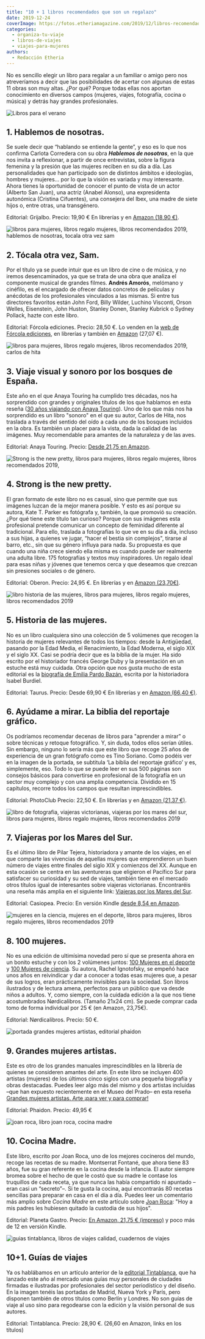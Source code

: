 ```yaml
---
title: "10 + 1 libros recomendados que son un regalazo"
date: 2019-12-24
coverImage: https://fotos.etheriamagazine.com/2019/12/libros-recomendados-100-mujeres.jpg
categories: 
  - organiza-tu-viaje
  - libros-de-viajes
  - viajes-para-mujeres
authors: 
  - Redacción Etheria
---
```


No es sencillo elegir un libro para regalar a un familiar o amigo pero nos atreveríamos 
a decir que las posibilidades de acertar con algunas de estas 11 obras son muy altas. 
¿Por qué? Porque todas ellas nos aportan conocimiento en diversos campos (mujeres, 
viajes, fotografía, cocina o música) y detrás hay grandes profesionales. 

![Libros para el verano](https://fotos.etheriamagazine.com/2019/12/libros-regalos-mujeres-viajeras.jpg)

## 1\. Hablemos de nosotras.

Se suele decir que “hablando se entiende la gente”, y eso es lo que nos confirma Carlota 
Corredera con su obra **_Hablemos de nosotras_**, en la que nos invita a reflexionar, a 
partir de once entrevistas, sobre la figura femenina y la presión que las mujeres 
reciben en su día a día. Las personalidades que han participado son de distintos ámbitos 
e ideologías, hombres y mujeres... por lo que la visión es variada y muy interesante. 
Ahora tienes la oportunidad de conocer el punto de vista de un actor (Alberto San Juan), 
una actriz (Anabel Alonso), una expresidenta autonómica (Cristina Cifuentes), una 
consejera del Ibex, una madre de siete hijos o, entre otras, una transgénero. 

Editorial: Grijalbo. Precio: 19,90 € En librerías y en [Amazon (18,90 
€)](https://www.amazon.es/gp/product/8417752013/ref=as_li_tl?ie=UTF8&camp=3638&creative=24630&creativeASIN=8417752013&linkCode=as2&tag=etheriamagazi-21&linkId=c4fe630a461690ba3c255a2fd30452b5). 

![libros para mujeres, libros regalo mujeres, libros recomendados 2019, hablemos de nosotras, tocala otra vez sam](https://fotos.etheriamagazine.com/2019/12/hablemos-nosotras-tocala-otra-vez-sam.jpg "'Hablemos de nosotras' y 'Tócala otra vez, Sam'")

## 2\. Tócala otra vez, Sam.

Por el título ya se puede intuir que es un libro de cine o de música, y no iremos 
desencaminados, ya que se trata de una obra que analiza el componente musical de grandes 
filmes. **Andrés Amorós**, melómano y cinéfilo, es el encargado de ofrecer datos 
concretos de películas y anécdotas de los profesionales vinculados a las mismas. Si 
entre tus directores favoritos están John Ford, Billy Wilder, Luchino Visconti, Orson 
Welles, Eisenstein, John Huston, Stanley Donen, Stanley Kubrick o Sydney Pollack, hazte 
con este libro. 

Editorial: Fórcola ediciones. Precio: 28,50 €. Lo venden en la [web de Fórcola 
ediciones](http://forcolaediciones.com/producto/tocala-otra-vez-sam/), en librerías y 
también en [Amazon](https://amzn.to/38S96rc) (27,07 €). 

![libros para mujeres, libros regalo mujeres, libros recomendados 2019, carlos de hita](https://fotos.etheriamagazine.com/2019/09/Anaya-touring-bosques.jpg "Viaje visual y sonoro por los bosques de España. © Anaya Touring.")

## 3\. Viaje visual y sonoro por los bosques de España.

Este año en el que Anaya Touring ha cumplido tres décadas, nos ha sorprendido con 
grandes y originales títulos de los que hablamos en esta reseña ([30 años viajando con 
Anaya 
Touring](https://etheriamagazine.com/2019/09/26/30-aniversario-anaya-touring-nuevas-guias-2019/)). 
Uno de los que más nos ha sorprendido es un libro "sonoro" en el que su autor, Carlos de 
Hita, nos traslada a través del sentido del oído a cada uno de los bosques incluidos en 
la obra. Es también un placer para la vista, dada la calidad de las imágenes. Muy 
recomendable para amantes de la naturaleza y de las aves. 

Editorial: Anaya Touring. Precio: [Desde 21,75 en 
Amazon](https://www.amazon.es/gp/product/849158241X/ref=as_li_tl?ie=UTF8&camp=3638&creative=24630&creativeASIN=849158241X&linkCode=as2&tag=etheriamagazi-21&linkId=45f3a855e691b845723be78263e47fa9). 

![Strong is the new pretty, libros para mujeres, libros regalo mujeres, libros recomendados 2019,](https://fotos.etheriamagazine.com/2019/12/libro-mujeres-strong-new-pretty.jpg "'Strong is the new pretty. Cuando las chicas se atreven a ser ellas mismas. ©Kate T. Parker")

## 4\. Strong is the new pretty.

El gran formato de este libro no es casual, sino que permite que sus imágenes luzcan de 
la mejor manera posible. Y esto es así porque su autora, Kate T. Parker es fotógrafa y, 
también, la que promovió su creación. ¿Por qué tiene este título tan curioso? Porque con 
sus imágenes esta profesional pretende comunicar un concepto de feminidad diferente al 
tradicional. Para ello, traslada a fotografías lo que ve en su día a día, incluso a sus 
hijas, a quienes ve jugar, “hacer el bestia sin complejos", tirarse al barro, etc., sin 
que su género influya para nada. Su propuesta es que cuando una niña crece siendo ella 
misma es cuando puede ser realmente una adulta libre. 175 fotografías y textos muy 
inspiradores. Un regalo ideal para esas niñas y jóvenes que tenemos cerca y que deseamos 
que crezcan sin presiones sociales o de género. 

Editorial: Oberon. Precio: 24,95 €. En librerías y en [Amazon 
(23,70€)](https://www.amazon.es/gp/product/844154140X/ref=as_li_tl?ie=UTF8&camp=3638&creative=24630&creativeASIN=844154140X&linkCode=as2&tag=etheriamagazi-21&linkId=b8fb2d962519d77d60da6ea38cb35a0c). 

![libro historia de las mujeres, libros para mujeres, libros regalo mujeres, libros recomendados 2019](https://fotos.etheriamagazine.com/2019/12/libros-regalos-historia-mujeres.jpg "'Historia de las mujeres'. © Editorial Taurus.")

## 5\. Historia de las mujeres.

No es un libro cualquiera sino una colección de 5 volúmenes que recogen la historia de 
mujeres relevantes de todos los tiempos: desde la Antigüedad, pasando por la Edad Media, 
el Renacimiento, la Edad Moderna, el siglo XIX y el siglo XX. Casi se podría decir que 
es la biblia de la mujer. Ha sido escrito por el historiador francés George Duby y la 
presentación en un estuche está muy cuidada. Otra opción que nos gusta mucho de esta 
editorial es la [biografía de Emilia Pardo Bazán](https://amzn.to/2Q61DMK), escrita por 
la historiadora Isabel Burdiel. 

Editorial: Taurus. Precio: Desde 69,90 € En librerías y en [Amazon (66,40 
€)](https://www.amazon.es/gp/product/8430622322/ref=as_li_tl?ie=UTF8&camp=3638&creative=24630&creativeASIN=8430622322&linkCode=as2&tag=etheriamagazi-21&linkId=f6f7746d251292d4544a71abd52d1034). 

## 6\. Ayúdame a mirar. La biblia del reportaje gráfico.

Os podríamos recomendar decenas de libros para "aprender a mirar" o sobre técnicas y 
retoque fotográfico. Y, sin duda, todos ellos serían útiles. Sin embargo, ninguno lo 
sería más que este libro que recoge 25 años de experiencia de un gran fotógrafo como es 
Tino Soriano. Como podéis ver en la imagen de la portada, se subtitula ‘La biblia del 
reportaje gráfico’ y es, simplemente, eso. Todo lo que se puede leer en sus 500 páginas 
son consejos básicos para convertirse en profesional de la fotografía en un sector muy 
complejo y con una amplia competencia. Dividido en 15 capítulos, recorre todos los 
campos que resultan imprescindibles. 

Editorial: PhotoClub Precio: 22,50 €. En librerías y en [Amazon (21,37 
€)](https://www.amazon.es/gp/offer-listing/8441541337/ref=as_li_tl?ie=UTF8&camp=3638&creative=24630&creativeASIN=8441541337&linkCode=am2&tag=etheriamagazi-21&linkId=74265221a2cbe459b73e2523648944db). 

![libro de fotografia, viajeras victorianas, viajeras por los mares del sur, libros para mujeres, libros regalo mujeres, libros recomendados 2019](https://fotos.etheriamagazine.com/2019/12/libro-tino-soriano-Viajeras-por-los-mares-del-sur.jpg "Fotografía y viajes, un tándem perfecto.")

## 7\. Viajeras por los Mares del Sur.

Es el último libro de Pilar Tejera, historiadora y amante de los viajes, en el que 
comparte las vivencias de aquellas mujeres que emprendieron un buen número de viajes 
entre finales del siglo XIX y comienzos del XX. Aunque en esta ocasión se centra en las 
aventureras que eligieron el Pacífico Sur para satisfacer su curiosidad y su sed de 
viajes, también tiene en el mercado otros títulos igual de interesantes sobre viajeras 
victorianas. Encontraréis una reseña más amplia en el siguiente link: [Viajeras por los 
Mares del 
Sur](https://etheriamagazine.com/2019/12/21/libro-viajeras-por-los-mares-del-sur/). 

Editorial: Casiopea. Precio: En versión Kindle [desde 8,54 en 
Amazon](https://www.amazon.es/gp/offer-listing/B07RCCVV7K/ref=as_li_tl?ie=UTF8&camp=3638&creative=24630&creativeASIN=B07RCCVV7K&linkCode=am2&tag=etheriamagazi-21&linkId=718f27077ab7e465bdf9962b8d3dfac4). 

![mujeres en la ciencia, mujeres en el deporte, libros para mujeres, libros regalo mujeres, libros recomendados 2019](https://fotos.etheriamagazine.com/2019/12/libros-recomendados-100-mujeres.jpg "100 mujeres imprescindibles en la ciencia y en el deporte.")

## 8\. 100 mujeres.

No es una edición de ultimísima novedad pero sí que se presenta ahora en un bonito 
estuche y con los 2 volúmenes juntos: [100 Mujeres en el 
deporte](https://www.amazon.es/Mujeres-en-el-deporte-Ilustrados/dp/8417281223/ref=as_li_ss_tl?ie=UTF8&linkCode=sl1&tag=etheriamagazi-21&linkId=8d8a0cd72b13b62d7d28ef08a551a888&language=es_ES) 
y [100 Mujeres de 
ciencia](https://www.amazon.es/Mujeres-ciencia-Ilustrados-Rachel-Ignotofsky/dp/8416830800/ref=as_li_ss_tl?_encoding=UTF8&pd_rd_i=8416830800&pd_rd_r=8b9bec65-2a0f-496b-b285-ab4dd425ca5d&pd_rd_w=PL1qb&pd_rd_wg=RdNHd&pf_rd_p=71620895-af79-4429-92c2-a38434153b95&pf_rd_r=9FH8WSN8XKCRFVY26AW8&psc=1&refRID=9FH8WSN8XKCRFVY26AW8&linkCode=sl1&tag=etheriamagazi-21&linkId=adab5e2d24ba0bad354e7d3f473bc66a&language=es_ES). 
Su autora, Rachel Ignotofsky, se empeñó hace unos años en reivindicar y dar a conocer a 
todas esas mujeres que, a pesar de sus logros, eran prácticamente invisibles para la 
sociedad. Son libros ilustrados y de lectura amena, perfectos para un público que va 
desde niños a adultos. Y, como siempre, con la cuidada edición a la que nos tiene 
acostumbrados Nørdicalibros. (Tamaño 21x24 cm). Se puede comprar cada tomo de forma 
individual por 25 € (en Amazon, 23,75€). 

Editorial: Nørdicalibros. Precio: 50 €. 

![portada grandes mujeres artistas, editorial phaidon](https://fotos.etheriamagazine.com/2019/11/Portada-libro-grandes-mujeres-artistas.jpg "Portada 'Grandes mujeres artistas'.")

## 9\. Grandes mujeres artistas.

Este es otro de los grandes manuales imprescindibles en la librería de quienes se 
consideren amantes del arte. En este libro se incluyen 400 artistas (mujeres) de los 
últimos cinco siglos con una pequeña biografía y obras destacadas. Puedes leer algo más 
del mismo y dos artistas incluidas –que han expuesto recientemente en el Museo del 
Prado– en esta reseña [Grandes mujeres artistas. Arte ¡para ver y para 
comprar!](https://etheriamagazine.com/2019/11/18/grandes-mujeres-artistas-exposicion-sofonisba-anguissola-lavinia-fontana/) 

Editorial: Phaidon. Precio: 49,95 € 

![joan roca, libro joan roca, cocina madre](https://fotos.etheriamagazine.com/2019/03/libro-joan-rica-cocina-madre.jpg "Joan Roca posa con su libro 'Cocina Madre'.")

## 10\. Cocina Madre.

Este libro, escrito por Joan Roca, uno de los mejores cocineros del mundo, recoge las 
recetas de su madre. Montserrat Fontané, que ahora tiene 83 años, fue su gran referente 
en la cocina desde la infancia. El autor siempre bromea sobre el hecho de que le costó 
que su madre le contase los truquillos de cada receta, ya que nunca las había compartido 
ni apuntado –eran casi un “secreto”–. Si te gusta la cocina, aquí encontrarás 80 recetas 
sencillas para preparar en casa en el día a día. Puedes leer un comentario más amplio 
sobre _Cocina Madre_ en este artículo sobre [Joan 
Roca](https://etheriamagazine.com/2019/04/03/nuevo-libro-joan-roca-cocina-madre/): "Hoy 
a mis padres les hubiesen quitado la custodia de sus hijos". 

Editorial: Planeta Gastro. Precio: [En Amazon, 21,75 € 
(impreso)](https://www.amazon.es/Cocina-madre-Recetas-sencillas-tradicionales/dp/8408202189/ref=as_li_ss_tl?__mk_es_ES=%C3%85M%C3%85%C5%BD%C3%95%C3%91&crid=1LD1N1KNBLKQ6&keywords=cocina+madre+joan+roca&qid=1576870351&s=books&sprefix=cocina+madre,stripbooks,169&sr=1-1&linkCode=sl1&tag=etheriamagazi-21&linkId=c337041c669c865c607ba9182fd1e49d&language=es_ES) 
y poco más de 12 en versión Kindle. 

![guias tintablanca, libros de viajes calidad, cuadernos de viajes](https://fotos.etheriamagazine.com/2019/07/libros-viaje-tinta-blanca-madrid-nueva-york-paris.jpg "Portadas de Madrid, Nueva York y París.")

## 10+1. Guías de viajes

Ya os hablábamos en un artículo anterior de la [editorial 
Tintablanca,](https://etheriamagazine.com/2019/07/06/tintablanca-libros-guias-de-viajes-como-los-de-antes/) 
que ha lanzado este año al mercado unas guías muy personales de ciudades firmadas e 
ilustradas por profesionales del sector periodístico y del diseño. En la imagen tenéis 
las portadas de Madrid, Nueva York y París, pero disponen también de otros títulos como 
Berlín y Londres. No son guías de viaje al uso sino para regodearse con la edición y la 
visión personal de sus autores. 

Editorial: Tintablanca. Precio: 28,90 €. (26,60 en Amazon, links en los títulos)
